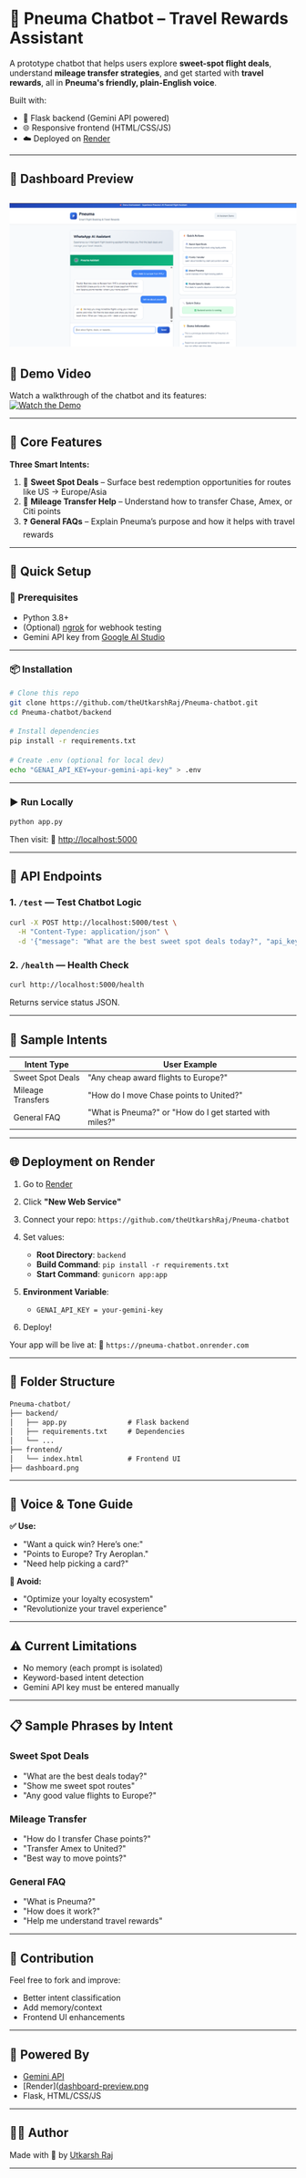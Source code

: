 # 🧠 Pneuma Chatbot – Travel Rewards Assistant

A prototype chatbot that helps users explore **sweet-spot flight deals**, understand **mileage transfer strategies**, and get started with **travel rewards**, all in **Pneuma's friendly, plain-English voice**.

Built with:
- 🔧 Flask backend (Gemini API powered)
- 🌐 Responsive frontend (HTML/CSS/JS)
- ☁️ Deployed on [Render]([https://render.com](https://pneuma-chatbot.onrender.com/))

---

## 📸 Dashboard Preview

![Dashboard Screenshot](dashboard.png)  
---

## 🎥 Demo Video

Watch a walkthrough of the chatbot and its features:  
[![Watch the Demo]([https://img.youtube.com/vi/YOUR_VIDEO_ID/0.jpg)](https://www.youtube.com/watch?v=YOUR_VIDEO_ID](https://drive.google.com/file/d/1jL_tZvo8A8YF67HkJiiSiJqUx0Mih4WE/view?usp=sharing))

---

## 🎯 Core Features

**Three Smart Intents:**
1. 🛫 **Sweet Spot Deals** – Surface best redemption opportunities for routes like US → Europe/Asia
2. 🔁 **Mileage Transfer Help** – Understand how to transfer Chase, Amex, or Citi points
3. ❓ **General FAQs** – Explain Pneuma’s purpose and how it helps with travel rewards

---

## 🚀 Quick Setup

### 🧩 Prerequisites

- Python 3.8+
- (Optional) [ngrok](https://ngrok.com/) for webhook testing
- Gemini API key from [Google AI Studio](https://makersuite.google.com/app)

---

### 📦 Installation

```bash
# Clone this repo
git clone https://github.com/theUtkarshRaj/Pneuma-chatbot.git
cd Pneuma-chatbot/backend

# Install dependencies
pip install -r requirements.txt

# Create .env (optional for local dev)
echo "GENAI_API_KEY=your-gemini-api-key" > .env
````

---

### ▶️ Run Locally

```bash
python app.py
```

Then visit:
📍 [http://localhost:5000](http://localhost:5000)

---

## 🔁 API Endpoints

### 1. `/test` — Test Chatbot Logic

```bash
curl -X POST http://localhost:5000/test \
  -H "Content-Type: application/json" \
  -d '{"message": "What are the best sweet spot deals today?", "api_key": "your-gemini-api-key"}'
```

### 2. `/health` — Health Check

```bash
curl http://localhost:5000/health
```

Returns service status JSON.

---

## 💬 Sample Intents

| Intent Type       | User Example                                            |
| ----------------- | ------------------------------------------------------- |
| Sweet Spot Deals  | "Any cheap award flights to Europe?"                    |
| Mileage Transfers | "How do I move Chase points to United?"                 |
| General FAQ       | "What is Pneuma?" or "How do I get started with miles?" |

---

## 🌐 Deployment on Render

1. Go to [Render](https://render.com)
2. Click **"New Web Service"**
3. Connect your repo: `https://github.com/theUtkarshRaj/Pneuma-chatbot`
4. Set values:

   * **Root Directory**: `backend`
   * **Build Command**: `pip install -r requirements.txt`
   * **Start Command**: `gunicorn app:app`
5. **Environment Variable**:

   * `GENAI_API_KEY = your-gemini-key`
6. Deploy!

Your app will be live at:
🔗 `https://pneuma-chatbot.onrender.com`

---

## 📁 Folder Structure

```
Pneuma-chatbot/
├── backend/
│   ├── app.py               # Flask backend
│   ├── requirements.txt     # Dependencies
│   └── ...
├── frontend/
│   └── index.html           # Frontend UI
├── dashboard.png

```

---

## 🎨 Voice & Tone Guide

**✅ Use:**

* "Want a quick win? Here’s one:"
* "Points to Europe? Try Aeroplan."
* "Need help picking a card?"

**🚫 Avoid:**

* "Optimize your loyalty ecosystem"
* "Revolutionize your travel experience"

---

## ⚠️ Current Limitations

* No memory (each prompt is isolated)
* Keyword-based intent detection
* Gemini API key must be entered manually

---

## 📋 Sample Phrases by Intent

### Sweet Spot Deals

* "What are the best deals today?"
* "Show me sweet spot routes"
* "Any good value flights to Europe?"

### Mileage Transfer

* "How do I transfer Chase points?"
* "Transfer Amex to United?"
* "Best way to move points?"

### General FAQ

* "What is Pneuma?"
* "How does it work?"
* "Help me understand travel rewards"

---

## 🙌 Contribution

Feel free to fork and improve:

* Better intent classification
* Add memory/context
* Frontend UI enhancements

---

## 🧠 Powered By

* [Gemini API](https://makersuite.google.com/app)
* [Render]([dashboard-preview.png](https://pneuma-chatbot.onrender.com/](https://pneuma-chatbot.onrender.com/))
* Flask, HTML/CSS/JS

---

## 🧑‍💻 Author

Made with 💙 by [Utkarsh Raj](https://github.com/theUtkarshRaj)

---

```
